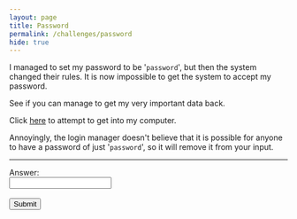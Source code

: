 ```yaml
---
layout: page
title: Password
permalink: /challenges/password
hide: true
---
```


I managed to set my password to be '`password`', but then the system changed
their rules. It is now impossible to get the system to accept my password.

See if you can manage to get my very important data back.

Click [here](https://PasswordIsPassword.jac0bwilson.repl.run) to attempt to
get into my computer.

Annoyingly, the login manager doesn't believe that it is possible for anyone to
have a password of just '`password`', so it will remove it from your input.

---
<form>
    <label for="answer">Answer:</label><br>
    <input type="text" id="submission" name="submission"><br><br>
    <input type="submit" value="Submit" onclick="javascript:checkAnswer('password', document.getElementById('submission').value)">
</form>
